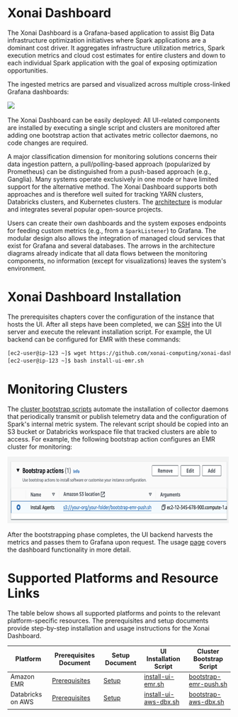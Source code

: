 # Xonai Dashboard
The Xonai Dashboard is a Grafana-based application to assist Big Data infrastructure optimization initiatives where Spark applications are a dominant cost driver.
It aggregates infrastructure utilization metrics, Spark execution metrics and cloud cost estimates for entire clusters and down to each individual Spark application with the goal of exposing optimization opportunities.

The ingested metrics are parsed and visualized across multiple cross-linked Grafana dashboards:

<img src="images/Overview.gif" />

The Xonai Dashboard can be easily deployed: All UI-related components are installed by executing a single script and clusters are monitored after adding one bootstrap
action that activates metric collector daemons, no code changes are required.

A major classification dimension for monitoring solutions concerns their data ingestion pattern, a pull/polling-based approach (popularized by Prometheus) can be distinguished from a push-based
approach (e.g., Ganglia). Many systems operate exclusively in one mode or have limited support for the alternative method. The Xonai Dashboard supports both approaches and is therefore well suited for tracking
YARN clusters, Databricks clusters, and Kubernetes clusters. The [architecture](./images/Architecture.svg) is modular and integrates several popular open-source projects.

Users can create their own dashboards and the system exposes endpoints for feeding custom metrics (e.g., from a `SparkListener`) to Grafana.
The modular design also allows the integration of managed cloud services that exist for Grafana and several databases. The arrows in the architecture diagrams already indicate that all data flows
between the monitoring components, no information (except for visualizations) leaves the system's environment.

# Xonai Dashboard Installation
The prerequisites chapters cover the configuration of the instance that hosts the UI. After all steps have been completed, we can [SSH](https://docs.aws.amazon.com/AWSEC2/latest/UserGuide/connect-to-linux-instance.html) into the UI server and execute the relevant installation 
script. For example, the UI backend can be configured for EMR with these commands:
``` bash
[ec2-user@ip-123 ~]$ wget https://github.com/xonai-computing/xonai-dashboard/tree/master/scripts/install-ui-emr.sh # Download script
[ec2-user@ip-123 ~]$ bash install-ui-emr.sh
```

# Monitoring Clusters
The [cluster bootstrap scripts](./scripts/) automate the installation of collector daemons that periodically transmit or publish telemetry data and the configuration of Spark's internal metric system.
The relevant script should be copied into an S3 bucket or Databricks workspace file that tracked clusters are able to access. For example, the following bootstrap action configures an EMR cluster for 
monitoring:

 <img src="images/BootstrapPush.png" width="500" height="150" />

After the bootstrapping phase completes, the UI backend harvests the metrics and passes them to Grafana upon request. The usage [page](./docs/usage.md) covers the dashboard functionality in more detail.

# Supported Platforms and Resource Links
The table below shows all supported platforms and points to the relevant platform-specific resources. The prerequisites and setup documents provide step-by-step installation and usage instructions
for the Xonai Dashboard.

| Platform          | Prerequisites Document                        | Setup Document                           | UI Installation Script                                   | Cluster Bootstrap Script                                  |
|-------------------|-----------------------------------------------|------------------------------------------|----------------------------------------------------------|-----------------------------------------------------------|
| Amazon EMR        | [Prerequisites](./docs/prerequ-emr.md)        | [Setup](./docs/setup-emr.md)             | [install-ui-emr.sh](./scripts/install-ui-emr.sh)         | [bootstrap-emr-push.sh](./scripts/bootstrap-emr-push.sh)  |
| Databricks on AWS | [Prerequisites](./docs/prerequ-aws-dbx.md)    | [Setup](./docs/setup-aws-dbx.md)         | [install-ui-aws-dbx.sh](./scripts/install-ui-aws-dbx.sh) | [bootstrap-aws-dbx.sh](./scripts/bootstrap-aws-dbx.sh)    |
|                   |                                               |                                          |                                                          |                                                           |
